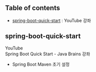## Table of contents
- [spring-boot-quick-start](https://github.com/moregorenine/study/tree/master/spring-boot-quick-start) : YouTube 강좌  

## spring-boot-quick-start
YouTube  
Spring Boot Quick Start - Java Brains 강좌  
- Spring Boot Maven 초기 설정  
